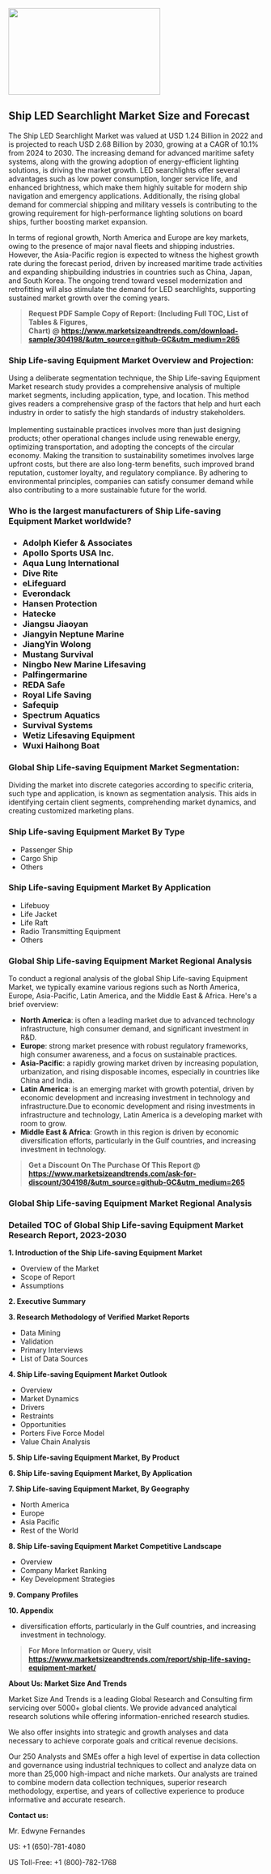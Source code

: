 <p><img class="alignnone size-medium wp-image-20088" src="https://ffe5etoiles.com/wp-content/uploads/2024/12/MST1-300x171.png" alt="" width="300" height="171" /></p><h2>Ship LED Searchlight Market Size and Forecast</h2><p>The Ship LED Searchlight Market was valued at USD 1.24 Billion in 2022 and is projected to reach USD 2.68 Billion by 2030, growing at a CAGR of 10.1% from 2024 to 2030. The increasing demand for advanced maritime safety systems, along with the growing adoption of energy-efficient lighting solutions, is driving the market growth. LED searchlights offer several advantages such as low power consumption, longer service life, and enhanced brightness, which make them highly suitable for modern ship navigation and emergency applications. Additionally, the rising global demand for commercial shipping and military vessels is contributing to the growing requirement for high-performance lighting solutions on board ships, further boosting market expansion.</p><p>In terms of regional growth, North America and Europe are key markets, owing to the presence of major naval fleets and shipping industries. However, the Asia-Pacific region is expected to witness the highest growth rate during the forecast period, driven by increased maritime trade activities and expanding shipbuilding industries in countries such as China, Japan, and South Korea. The ongoing trend toward vessel modernization and retrofitting will also stimulate the demand for LED searchlights, supporting sustained market growth over the coming years.</p></p><blockquote id="" class=""><strong>Request PDF Sample Copy of Report: (Including Full TOC, List of Tables &amp; Figures, Chart)&nbsp;@&nbsp;<strong><a href="https://www.marketsizeandtrends.com/download-sample/304198/&utm_source=github-GC&utm_medium=265" target="_blank">https://www.marketsizeandtrends.com/download-sample/304198/&utm_source=github-GC&utm_medium=265</a></strong></strong></blockquote><h3 id="" class="">Ship Life-saving Equipment Market&nbsp;Overview and Projection:</h3><p id="" class="">Using a deliberate segmentation technique, the Ship Life-saving Equipment Market research study provides a comprehensive analysis of multiple market segments, including application, type, and location. This method gives readers a comprehensive grasp of the factors that help and hurt each industry in order to satisfy the high standards of industry stakeholders. <br /> <br />Implementing sustainable practices involves more than just designing products; other operational changes include using renewable energy, optimizing transportation, and adopting the concepts of the circular economy. Making the transition to sustainability sometimes involves large upfront costs, but there are also long-term benefits, such improved brand reputation, customer loyalty, and regulatory compliance. By adhering to environmental principles, companies can satisfy consumer demand while also contributing to a more sustainable future for the world.</p><h3 id="" class="">Who is the largest manufacturers of&nbsp;Ship Life-saving Equipment Market worldwide?</h3><h3 class=""><p><ul><li>Adolph Kiefer & Associates </li><li> Apollo Sports USA Inc. </li><li> Aqua Lung International </li><li> Dive Rite </li><li> eLifeguard </li><li> Everondack </li><li> Hansen Protection </li><li> Hatecke </li><li> Jiangsu Jiaoyan </li><li> Jiangyin Neptune Marine </li><li> JiangYin Wolong </li><li> Mustang Survival </li><li> Ningbo New Marine Lifesaving </li><li> Palfingermarine </li><li> REDA Safe </li><li> Royal Life Saving </li><li> Safequip </li><li> Spectrum Aquatics </li><li> Survival Systems </li><li> Wetiz Lifesaving Equipment </li><li> Wuxi Haihong Boat</li></ul></p></h3><h3 id="" class="">Global&nbsp;Ship Life-saving Equipment Market Segmentation:</h3><p id="" class="">Dividing the market into discrete categories according to specific criteria, such type and application, is known as segmentation analysis. This aids in identifying certain client segments, comprehending market dynamics, and creating customized marketing plans.</p><h3 id="" class="">Ship Life-saving Equipment Market&nbsp;By Type</h3><p><p><ul><li>Passenger Ship</li><li> Cargo Ship</li><li> Others</p></li></ul></p></p><h3 id="" class="">Ship Life-saving Equipment Market&nbsp;By Application</h3><p class=""><p><ul><li>Lifebuoy</li><li> Life Jacket</li><li> Life Raft</li><li> Radio Transmitting Equipment</li><li> Others</li></ul></p></p><h3 id="" class="">Global Ship Life-saving Equipment Market Regional Analysis</h3><p id="" class="">To conduct a regional analysis of the global Ship Life-saving Equipment Market, we typically examine various regions such as North America, Europe, Asia-Pacific, Latin America, and the Middle East &amp; Africa. Here's a brief overview:</p><ul><li><strong>North America</strong>: is often a leading market due to advanced technology infrastructure, high consumer demand, and significant investment in R&amp;D.</li><li><strong>Europe</strong>: strong market presence with robust regulatory frameworks, high consumer awareness, and a focus on sustainable practices.</li><li><strong>Asia-Pacific</strong>: a rapidly growing market driven by increasing population, urbanization, and rising disposable incomes, especially in countries like China and India.</li><li><strong>Latin America</strong>: is an emerging market with growth potential, driven by economic development and increasing investment in technology and infrastructure.Due to economic development and rising investments in infrastructure and technology, Latin America is a developing market with room to grow.</li><li><strong>Middle East &amp; Africa</strong>: Growth in this region is driven by economic diversification efforts, particularly in the Gulf countries, and increasing investment in technology.</li></ul><blockquote id="" class=""><strong>Get a Discount On The Purchase Of This Report @ <strong><a href="https://www.marketsizeandtrends.com/ask-for-discount/304198/&utm_source=github-GC&utm_medium=265" target="_blank">https://www.marketsizeandtrends.com/ask-for-discount/304198/&utm_source=github-GC&utm_medium=265</a></strong></strong></blockquote><h3 id="" class="">Global Ship Life-saving Equipment Market Regional Analysis</h3><h3 id="" class="">Detailed TOC of Global Ship Life-saving Equipment Market Research Report, 2023-2030</h3><p id="" class=""><strong>1. Introduction of the Ship Life-saving Equipment Market</strong></p><ul><li>Overview of the Market</li><li>Scope of Report</li><li>Assumptions</li></ul><p id="" class=""><strong>2. Executive Summary</strong></p><p id="" class=""><strong>3. Research Methodology of Verified Market Reports</strong></p><ul><li>Data Mining</li><li>Validation</li><li>Primary Interviews</li><li>List of Data Sources</li></ul><p id="" class=""><strong>4. Ship Life-saving Equipment Market Outlook</strong></p><ul><li>Overview</li><li>Market Dynamics</li><li>Drivers</li><li>Restraints</li><li>Opportunities</li><li>Porters Five Force Model</li><li>Value Chain Analysis</li></ul><p id="" class=""><strong>5. Ship Life-saving Equipment Market, By Product</strong></p><p id="" class=""><strong>6. Ship Life-saving Equipment Market, By Application</strong></p><p id="" class=""><strong>7. Ship Life-saving Equipment Market, By Geography</strong></p><ul><li>North America</li><li>Europe</li><li>Asia Pacific</li><li>Rest of the World</li></ul><p id="" class=""><strong>8. Ship Life-saving Equipment Market Competitive Landscape</strong></p><ul><li>Overview</li><li>Company Market Ranking</li><li>Key Development Strategies</li></ul><p id="" class=""><strong>9. Company Profiles</strong></p><p id="" class=""><strong>10. Appendix</strong></p><ul><li>diversification efforts, particularly in the Gulf countries, and increasing investment in technology.</li></ul><blockquote id="" class=""><strong>For More Information or Query, visit <strong><strong><a href="https://www.marketsizeandtrends.com/report/ship-life-saving-equipment-market/" target="_blank">https://www.marketsizeandtrends.com/report/ship-life-saving-equipment-market/</a></strong></strong></strong></blockquote><p id="" class=""><strong>About Us: Market Size And Trends</strong></p><p id="" class="">Market Size And Trends is a leading Global Research and Consulting firm servicing over 5000+ global clients. We provide advanced analytical research solutions while offering information-enriched research studies.</p><p id="" class="">We also offer insights into strategic and growth analyses and data necessary to achieve corporate goals and critical revenue decisions.</p><p id="" class="">Our 250 Analysts and SMEs offer a high level of expertise in data collection and governance using industrial techniques to collect and analyze data on more than 25,000 high-impact and niche markets. Our analysts are trained to combine modern data collection techniques, superior research methodology, expertise, and years of collective experience to produce informative and accurate research.</p><p id="" class=""><strong>Contact us:</strong></p><p id="" class="">Mr. Edwyne Fernandes</p><p id="" class="">US: +1 (650)-781-4080</p><p id="" class="">US Toll-Free: +1 (800)-782-1768</p>
